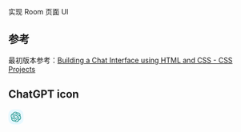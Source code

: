 实现 Room 页面 UI

## 参考

最初版本参考：[Building a Chat Interface using HTML and CSS - CSS Projects](https://www.scaler.com/topics/chat-interface-project-css/)


## ChatGPT icon

<svg xmlns="http://www.w3.org/2000/svg" xmlns:xlink="http://www.w3.org/1999/xlink" width="30" height="30" fill="none" class="home_user-avtar__3QksJ">
  <defs>
    <path id="bot_svg__a" d="M0 0h30v30H0z"></path>
    <path id="bot_svg__c" d="M0 0h20.455v20.455H0z"></path>
  </defs>
  <g>
    <rect fill="#E7F8FF" width="30" height="30" rx="10"></rect>
    <mask id="bot_svg__b" fill="#fff">
      <use xlink:href="#bot_svg__a"></use>
    </mask>
    <g mask="url(#bot_svg__b)">
      <g transform="translate(4.773 4.773)">
        <mask id="bot_svg__d" fill="#fff">
          <use xlink:href="#bot_svg__c"></use>
        </mask>
        <g mask="url(#bot_svg__d)">
          <path fill-rule="evenodd" d="M19.11 8.37c.17-.52.26-1.06.26-1.61 0-.9-.24-1.79-.71-2.57a5.24 5.24 0 0 0-4.53-2.59c-.37 0-.73.04-1.09.11A5.201 5.201 0 0 0 9.17 0h-.04C6.86 0 4.86 1.44 4.16 3.57A5.11 5.11 0 0 0 .71 6.04C.24 6.83 0 7.72 0 8.63c0 1.27.48 2.51 1.35 3.45-.18.52-.27 1.07-.27 1.61 0 .91.25 1.8.71 2.58 1.13 1.94 3.41 2.94 5.63 2.47a5.18 5.18 0 0 0 3.86 1.71h.05c2.26 0 4.27-1.44 4.97-3.57a5.132 5.132 0 0 0 3.45-2.47c.46-.78.7-1.67.7-2.58 0-1.28-.48-2.51-1.34-3.46ZM8.947 18.158c-.04.03-.08.05-.12.07.7.58 1.57.89 2.48.89h.01c2.14 0 3.88-1.72 3.88-3.83v-4.76c0-.02-.02-.04-.04-.05l-1.74-.99v5.75c0 .23-.13.45-.34.57l-4.13 2.35Zm-.67-1.153 4.17-2.38c.02-.01.03-.03.03-.05v-1.99l-5.04 2.87c-.21.12-.47.12-.68 0l-4.13-2.35c-.04-.02-.09-.06-.12-.07-.04.21-.06.43-.06.65 0 .67.18 1.33.52 1.92v-.01c.7 1.19 1.98 1.92 3.37 1.92.68 0 1.35-.18 1.94-.51ZM3.903 5.168v-.14c-.85.31-1.57.9-2.02 1.68a3.78 3.78 0 0 0-.52 1.91c0 1.37.74 2.64 1.94 3.33l4.17 2.37c.02.01.04.01.06 0l1.75-1-5.04-2.87a.64.64 0 0 1-.34-.57v-4.71Zm13.253 3.337-4.18-2.38c-.02 0-.04 0-.06.01l-1.74.99 5.04 2.87c.21.12.34.34.34.58v4.85c1.52-.56 2.54-1.99 2.54-3.6 0-1.37-.74-2.63-1.94-3.32ZM8.014 5.83c-.02.01-.03.03-.03.05v1.99L13.024 5a.692.692 0 0 1 .68 0l4.13 2.35c.04.02.08.05.12.07.03-.21.05-.43.05-.65 0-2.11-1.74-3.83-3.88-3.83-.68 0-1.35.18-1.94.51l-4.17 2.38Zm1.133-4.492c-2.15 0-3.89 1.72-3.89 3.83v4.76c0 .02.02.03.03.04l1.75 1v-5.75c0-.23.13-.45.34-.57l4.13-2.35c.04-.03.09-.06.12-.07-.7-.58-1.58-.89-2.48-.89ZM7.983 11.51l2.24 1.27 2.25-1.27V8.95l-2.25-1.28-2.24 1.28v2.56Z" style="fill: rgb(31, 148, 140);">
          </path>
        </g>
      </g>
    </g>
  </g>
</svg>

